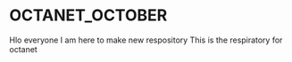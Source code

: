 # OCTANET_OCTOBER
Hlo everyone I am here to make new respository 
This is the respiratory for octanet 
